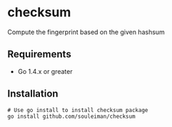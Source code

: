 checksum
=========
Compute the fingerprint based on the given hashsum

Requirements
------------
* Go 1.4.x or greater

## Installation
    # Use go install to install checksum package
    go install github.com/souleiman/checksum
